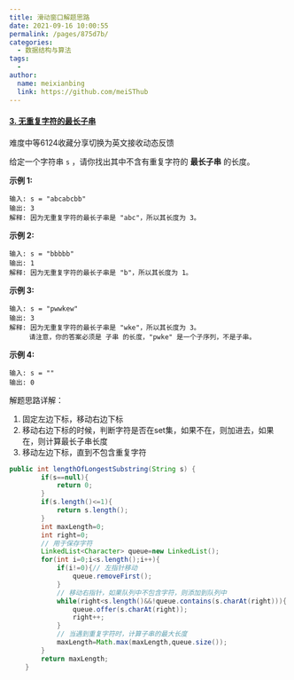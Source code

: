 ```yaml
---
title: 滑动窗口解题思路
date: 2021-09-16 10:00:55
permalink: /pages/875d7b/
categories:
  - 数据结构与算法
tags:
  - 
author: 
  name: meixianbing
  link: https://github.com/meiSThub
---
```

#### [3. 无重复字符的最长子串](https://leetcode-cn.com/problems/longest-substring-without-repeating-characters/)

难度中等6124收藏分享切换为英文接收动态反馈

给定一个字符串 `s` ，请你找出其中不含有重复字符的 **最长子串** 的长度。

 

**示例 1:**

```
输入: s = "abcabcbb"
输出: 3 
解释: 因为无重复字符的最长子串是 "abc"，所以其长度为 3。
```

**示例 2:**

```
输入: s = "bbbbb"
输出: 1
解释: 因为无重复字符的最长子串是 "b"，所以其长度为 1。
```

**示例 3:**

```
输入: s = "pwwkew"
输出: 3
解释: 因为无重复字符的最长子串是 "wke"，所以其长度为 3。
     请注意，你的答案必须是 子串 的长度，"pwke" 是一个子序列，不是子串。
```

**示例 4:**

```
输入: s = ""
输出: 0
```



解题思路详解：

1. 固定左边下标，移动右边下标
2. 移动右边下标的时候，判断字符是否在set集，如果不在，则加进去，如果在，则计算最长子串长度
3. 移动左边下标，直到不包含重复字符

```Java
public int lengthOfLongestSubstring(String s) {
        if(s==null){
            return 0;
        }
        if(s.length()<=1){
            return s.length();
        }
        int maxLength=0;
        int right=0;
        // 用于保存字符
        LinkedList<Character> queue=new LinkedList();
        for(int i=0;i<s.length();i++){
            if(i!=0){// 左指针移动
                queue.removeFirst();
            }
            // 移动右指针，如果队列中不包含字符，则添加到队列中
            while(right<s.length()&&!queue.contains(s.charAt(right))){
                queue.offer(s.charAt(right));
                right++;
            }
            // 当遇到重复字符时，计算子串的最大长度
            maxLength=Math.max(maxLength,queue.size());
        }
        return maxLength;
    }
```



